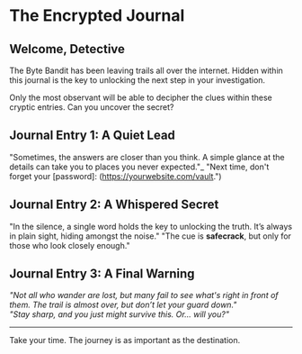 # The Encrypted Journal

## Welcome, Detective

The Byte Bandit has been leaving trails all over the internet. Hidden within this journal is the key to unlocking the next step in your investigation. 

Only the most observant will be able to decipher the clues within these cryptic entries. Can you uncover the secret?

## Journal Entry 1: A Quiet Lead

"Sometimes, the answers are closer than you think. A simple glance at the details can take you to places you never expected."_ 
"Next time, don't forget your [password]: (https://yourwebsite.com/vault.")

## Journal Entry 2: A Whispered Secret

"In the silence, a single word holds the key to unlocking the truth. It’s always in plain sight, hiding amongst the noise."
"The cue is **safecrack**, but only for those who look closely enough."

## Journal Entry 3: A Final Warning

_"Not all who wander are lost, but many fail to see what's right in front of them. The trail is almost over, but don’t let your guard down."_  
_"Stay sharp, and you just might survive this. Or... will you?"_

---

Take your time. The journey is as important as the destination.
